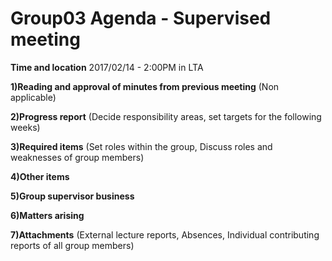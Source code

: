 # Group03 Agenda - Supervised meeting

**Time and location**
2017/02/14 - 2:00PM in LTA

**1)Reading and approval of minutes from previous meeting**
(Non applicable)

**2)Progress report**
(Decide responsibility areas, set targets for the following weeks)

**3)Required items**
(Set roles within the group, 
Discuss roles and weaknesses of group members)

**4)Other items**

**5)Group supervisor business**

**6)Matters arising**

**7)Attachments**
(External lecture reports, 
Absences, 
Individual contributing reports of all group members)